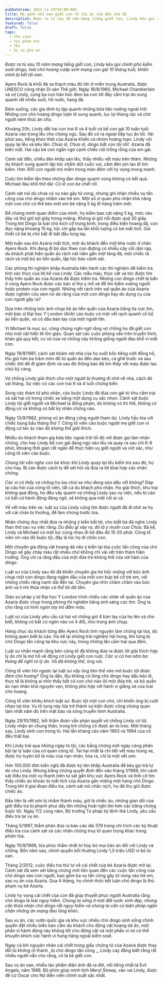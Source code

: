 ```yaml
---
pubDatetime: 2023-11-24T10:00:00Z
title: Mẹ gánh nỗi oan giết con từ tội ác của đàn chó dữ
description: Được ra tù sau 10 năm mang tiếng giết con, Lindy kêu gọi chính phủ kiểm soát dingo, loài chó hoang cướp sinh mạng con gái 10 tháng tuổi, khiến mình bị kết tội oan.
featured: false
draft: false
tags:
  - thu vien
  - toi pham hoc
  - fbi
  - ho so pha an
---
```


_Được ra tù sau 10 năm mang tiếng giết con, Lindy kêu gọi chính phủ kiểm soát dingo, loài chó hoang cướp sinh mạng con gái 10 tháng tuổi, khiến mình bị kết tội oan._

Ayers Rock là khối đá sa thạch màu đỏ lớn ở miền trung Australia, được UNESCO công nhận Di sản Thế giới. Ngày 16/8/1980, Michael Chamberlain và vợ Lindy, cùng ba con háo hức đem ba con tới đây cắm trại do xung quanh rất nhiều suối, hồ nước, hang đá.

Đêm xuống, các gia đình tụ tập quanh những bữa tiệc nướng ngoài trời. Những con chó hoang dingo lượn lờ xung quanh, lục lọi thùng rác và chờ người ném thức ăn cho.

Khoảng 20h, Lindy dắt hai con trai 6 và 4 tuổi và bế con gái 10 tuần tuổi Azaria vào trong lều cho chúng ngủ. Sau đó cô ra ngoài tiếp tục ăn tối. Vài phút sau, tiếng khóc thét của Azaria khiến cả nhóm hoảng loạn. Lindy vội quay lại lều và kêu lên: _Chúa ơi, Chúa ơi, dingo bắt con tôi rồi!._ Azaria đã biến mất. Hai cậu bé con ngẩn ngơ cạnh chiếc nôi trống rỗng của em gái.

Cảnh sát đến, chiếu đèn khắp sàn lều, thấy nhiều vết máu trên thảm. Những du khách xung quanh lập tức chấm dứt cuộc vui, cầm đèn pin lao đi tìm kiếm. Hơn 300 con người mò mẫm trong màn đêm với hy vọng mong manh.

Cuộc tìm kiếm lần theo những đàn dingo quanh vùng không có kết quả. Michael đau khổ thở dài: _Có lẽ con bé chết rồi._

Cảnh sát nói dù chưa có vụ nào gây tử vong, nhưng ghi nhận nhiều vụ tấn công của chó dingo nhằm vào trẻ em. Một số sĩ quan phủ nhận khả năng một con chó có thể kéo một em bé nặng 5 kg đi hàng trăm mét.

Để chứng minh quan điểm của mình, họ kiếm bao cát nặng 5 kg, móc vào dây và thử giữ sợi giây trong miệng. Không ai giữ nổi được quá 30 giây. Trong khi Dingo là loài chó kích cỡ trung bình, trong điều kiện hoang dã, con đực nặng khoảng 15 kg, tức chỉ gấp ba lần khối lượng cô bé mất tích. Giả thiết cô bé bị chó bắt đi bắt đầu lung lay.

Một tuần sau khi Azaria mất tích, một du khách đến một khe nước ở chân Ayers Rock. Khi đang đi bộ dọc theo con đường có nhiều cây cối rậm rạp, du khách phát hiện quần áo rách nát nằm gần một tảng đá, một chiếc tã rách và một bộ áo liền quần, lập tức báo cảnh sát.

Các phòng thí nghiệm khắp Australia tiến hành các thí nghiệm để kiểm tra tính xác thực của lời kể của Lindy. Các mẫu máu, thực vật và tóc được tìm thấy trên quần áo của Azaria đã được kiểm tra. Những con dingo chết bị bắn ở vùng Ayers Rock được các bác sĩ thú y mổ xẻ để tìm kiếm xương người hoặc protein của con người. Những vết rách trên sợi quần áo của Azaria được nghiên cứu xem nó do răng của một con dingo hay do dụng cụ của con người gây ra?

Dựa trên những bức ảnh chụp bộ áo liền quần của Azaria bằng tia cực tím, một bác sĩ Đại học Y London (Anh) cáo buộc có một vết rạch quanh cổ bộ áo liền quần, và có dấu bàn tay của một người lớn.

Vì Michael là mục sư, công chúng nghi ngờ rằng vợ chồng họ đã giết con như một vật hiến tế tôn giáo. Quan sát các cuộc phỏng vấn trên truyền hình, khán giả quy kết, cư xử của vợ chồng này không giống người đau khổ vì mất con.

Ngày 19/9/1981, cảnh sát khám xét nhà của họ suốt bốn tiếng rưỡi đồng hồ, thu giữ hơn ba trăm món đồ từ quần áo đến dao kéo, cả ghế trước và sau chiếc ôtô để đi giám định và sau đó thông báo đã tìm thấy vết máu được lau chùi kỹ càng.

Vợ chồng Lindy giải thích cho một người bị thương đi nhờ về nhà, cách đó vài tháng. Sự việc có các con trai 6 và 4 tuổi chứng kiến.

Song các thám tử phủ nhận, cáo buộc Lindy đã đưa con gái từ khu cắm trại và sát hại cô trong chiếc xe bằng một dụng cụ sắc nhọn. Cảnh sát buộc Lindy tội giết người và Michael là đồng phạm, dù không có thi thể, không có động cơ và không có bất kỳ nhân chứng nào.

Ngày 13/9/1982, phòng xử án đông cứng người tham dự. Lindy hầu tòa với chiếc bụng bầu tháng thứ 7. Công tố viên cáo buộc người mẹ giết con vì động cơ tàn ác nào đó _không thể giải thích._

Nhiều du khách tham gia bữa tiệc ngoài trời tối đó với được gọi làm nhân chứng, cho hay Lindy bế con gái đang ngủ vào lều và quay ra sau chỉ 6-8 phút, khoảng thời gian rất ngắn để thực hiện vụ giết người và vứt xác, như công tố viên cáo buộc.

_Chúng tôi vẫn nghe con bé khóc khi Lindy quay lại lều kiểm tra sau đó_, họ cho hay. Bị cáo được cách ly để xét hỏi và đưa ra lời khai hợp các nhân chứng.

_Các vị có thấy vợ chồng họ lau chùi xe như đang xóa dấu vết không?_ Đáp lại câu hỏi của công tố viên, tất cả du khách phủ nhận. Họ giải thích, khu trại không quá đông, họ đều vây quanh vợ chồng Lindy sau vụ việc, nếu bị cáo có bất cứ hành động đáng ngờ, sẽ không qua mắt nổi ai cả.

Về vết máu trên xe, luật sư của Lindy cũng tìm được người đã đi nhờ xe họ với cái chân bị thương, để làm chứng trước tòa.

Nhân chứng duy nhất đưa ra những ý kiến bất lợi, cho biết bà đã nghe Lindy than thở sau vụ việc rằng: _Dù điều gì xảy ra, đó là ý muốn của Chúa._ Bà kể, Lindy và Michael có một lúc cùng nhau đi bộ đâu đó 15-20 phút. Công tố viên vin vào đó buộc tội, đây là lúc họ đi chôn con.

Một chuyên gia động vật hoang dã nêu ý kiến tại tòa cuộc tấn công của chó Dingo sẽ gây chảy máu rất nhiều chứ không chỉ vài vết trên thảm hiện trường. Ông chỉ ra rằng đầu của một đứa trẻ không thể vừa với hàm của dingo.

Luật sư của Lindy sau đó đã khiến chuyên gia _há hốc miệng_ với bức ảnh chụp một con dingo đang ngậm đầu của một con búp bê cỡ trẻ em, với những chiếc răng nanh dài đến tai. Chuyên gia nhìn chằm chằm vào bức ảnh và lí nhí thừa nhận _có thể tôi đã lầm._

Giáo sư pháp y từ Đại học Y London trình chiếu các slide về quần áo của Azaria được chụp trong phòng thí nghiệm bằng ánh sáng cực tím. Ông ta cho rằng có hình _ngón tay trỏ đẫm máu._

Luật sư của Lindy yêu cầu cả hai vợ chồng giơ 4 bàn tay của họ lên và cho biết, không có bất cứ ngón nào có 4 đốt, như trong ảnh chụp.

Hàng chục du khách từng đến Ayers Rock tình nguyện làm chứng tại tòa, dù không quen biết bị cáo. Họ kể lại những trải nghiệm hãi hùng, khi từng bị chó Dingo tấn công tại khu vực này, trong những lần cắm trại qua đêm.

Luật sư nhấn mạnh rằng bên công tố đã không đưa ra được lời giải thích hợp lý dù chỉ là mơ hồ về động cơ Lindy giết con ruột. _Các vị có hai năm ba tháng để nghĩ ra lý do. Và đã không thể_, ông nói.

Công tố viên hỏi ngược lại luật sư _vậy ông làm thế nào mà buộc tội được đám chó hoang?_ Ông ta dẫn, lều không có lông chó dingo hay dấu kéo lê, thực tế là không ai nhìn thấy bất cứ con chó nào lôi một đứa trẻ, và bộ quần áo nạn nhân khá nguyên vẹn, không phù hợp với hành vi giằng xé của loài chó hoang.

Công tố viên khiêu khích luật sư: _Buộc tội một con chó, chỉ khiến ông bị cười nhạo tại tòa._ Vụ tố tụng nảy lửa trở thành sự kiện được công chúng quan tâm nhất năm đó trên mặt báo và sóng truyền hình Australia.

Ngày 29/10/1982, bồi thẩm đoàn vẫn phán quyết vợ chồng Lindy có tội. Lindy nhận án chung thân, trong khi chồng cô được án tù treo. Một tháng sau, Lindy sinh con trong tù. Hai lần kháng cáo năm 1983 và 1984 của cô đều thất bại.

Khi Lindy trải qua những ngày tù tội, các bằng chứng mới ngày càng phản bội lại lý luận của cơ quan công tố. Tai hại nhất là chi tiết vết máu trong xe, được họ tuyên bố là máu của nạn nhân, hóa ra, chỉ là một vết sơn.

Hơn 100.000 đơn kiến nghị đã được ký tên khắp Australia để kêu gọi trả tự do cho Lindy. Nhưng bằng chứng quyết định đến vào tháng 1/1986, khi cảnh sát điều tra một vụ thanh niên tự sát gần khu vực Ayers Rock và tình cờ tìm thấy chiếc áo khoác bị mất tích của Azaria gần miệng một hang chó Dingo. Trong khi ở giai đoạn điều tra, cảnh sát nói chắc nịch, họ đã thu giữ được chiếc áo.

Đầu tiên là vết sơn bị nhầm thành máu, giờ là chiếc áo, những gian dối của giới điều tra bị phanh phui dấy lên những hoài nghi lớn hơn các bằng chứng buộc tội. Ngày 7/2 cùng năm, Bộ trưởng Tư pháp ký lệnh thả Lindy, yêu cầu điều tra lại vụ án.

Tháng 5/1987, thẩm phán đưa ra báo cáo dài 379 trang chỉ trích các kỹ thuật điều tra của cảnh sát và các nhân chứng truy tố quan trọng khác trong phiên tòa.

Ngày 15/9/1988, tòa phúc thẩm nhất trí hủy bỏ mọi bản án đối với Lindy và chồng. Bốn năm sau, chính quyền bồi thường Lindy 1,3 triệu USD vì bỏ tù oan.

Tháng 2/2012, cuộc điều tra thứ tư về cái chết của bé Azaria được mở lại. Cảnh sát đã xem xét bằng chứng mới liên quan đến các cuộc tấn công của chó dingo vào con người, bao gồm ba vụ tấn công gây tử vong vào trẻ em, sau vụ án của Azaria. Qua 4 tháng, họ chính thức kết luận chó dingo là thủ phạm vụ bé Azaria.

Lindy hy vọng cái chết của con đã giúp thuyết phục người Australia rằng chó dingo là loài nguy hiểm. _Chúng ta sống ở một đất nước xinh đẹp, nhưng cần thừa nhận chó dingo rất nguy hiểm và chúng ta cần có biện pháp ngăn chặn những án mạng đau lòng khác._

Sau vụ án, các vườn quốc gia và khu vực nhiều chó dingo sinh sống chính quyền đặt nhiều biển báo cấm du khách cho động vật hoang dã ăn, một phần vì hành động này không tốt cho động vật và một phần vì nó có thể khuyến khích các hành vi hung hăng ngoài kiểm soát.

Ngay cả khi nguyên nhân cái chết trong giấy chứng tử của Azaria được thay đổi từ _không rõ_ thành _bị chó dingo tấn công _, Lindy cay đắng biết rằng rất nhiều người vẫn cho rằng, cô là kẻ giết con.

Sau vụ án oan, nhiều tác phẩm điện ảnh đã ra đời, nổi tiếng nhất là Evil Angels, năm 1988. Bộ phim giúp minh tinh Meryl Streep, vào vai Lindy, được đề cử Oscar cho Nữ diễn viên chính xuất sắc nhất.
